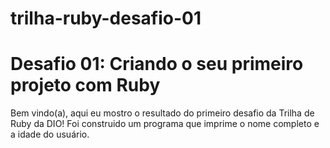 # trilha-ruby-desafio-01

# Desafio 01: Criando o seu primeiro projeto com Ruby
Bem vindo(a), aqui eu mostro o resultado do primeiro desafio da Trilha de Ruby da DIO! 
Foi construido um programa que imprime o nome completo e a idade do usuário.
